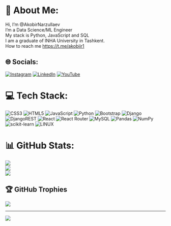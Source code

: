 # 💫 About Me:
Hi, I’m @AkobirNarzullaev<br>I’m a Data Science/ML Engineer<br>My stack is Python, JavaScript and SQL<br>I am a graduate of INHA University in Tashkent.<br>How to reach me https://t.me/akobiir1


## 🌐 Socials:
[![Instagram](https://img.shields.io/badge/Instagram-%23E4405F.svg?logo=Instagram&logoColor=white)](https://instagram.com/https://www.instagram.com/_akobir_narzullaev_/) [![LinkedIn](https://img.shields.io/badge/LinkedIn-%230077B5.svg?logo=linkedin&logoColor=white)](https://linkedin.com/in/https://www.linkedin.com/in/akobir-narzullayev-82b84a210/) [![YouTube](https://img.shields.io/badge/YouTube-%23FF0000.svg?logo=YouTube&logoColor=white)](https://youtube.com/@https://www.youtube.com/@AkobirNarzullaev) 

# 💻 Tech Stack:
![CSS3](https://img.shields.io/badge/css3-%231572B6.svg?style=for-the-badge&logo=css3&logoColor=white) ![HTML5](https://img.shields.io/badge/html5-%23E34F26.svg?style=for-the-badge&logo=html5&logoColor=white) ![JavaScript](https://img.shields.io/badge/javascript-%23323330.svg?style=for-the-badge&logo=javascript&logoColor=%23F7DF1E) ![Python](https://img.shields.io/badge/python-3670A0?style=for-the-badge&logo=python&logoColor=ffdd54) ![Bootstrap](https://img.shields.io/badge/bootstrap-%23563D7C.svg?style=for-the-badge&logo=bootstrap&logoColor=white) ![Django](https://img.shields.io/badge/django-%23092E20.svg?style=for-the-badge&logo=django&logoColor=white) ![DjangoREST](https://img.shields.io/badge/DJANGO-REST-ff1709?style=for-the-badge&logo=django&logoColor=white&color=ff1709&labelColor=gray) ![React](https://img.shields.io/badge/react-%2320232a.svg?style=for-the-badge&logo=react&logoColor=%2361DAFB) ![React Router](https://img.shields.io/badge/React_Router-CA4245?style=for-the-badge&logo=react-router&logoColor=white) ![MySQL](https://img.shields.io/badge/mysql-%2300f.svg?style=for-the-badge&logo=mysql&logoColor=white) ![Pandas](https://img.shields.io/badge/pandas-%23150458.svg?style=for-the-badge&logo=pandas&logoColor=white) ![NumPy](https://img.shields.io/badge/numpy-%23013243.svg?style=for-the-badge&logo=numpy&logoColor=white) ![scikit-learn](https://img.shields.io/badge/scikit--learn-%23F7931E.svg?style=for-the-badge&logo=scikit-learn&logoColor=white) ![LINUX](https://img.shields.io/badge/Linux-FCC624?style=for-the-badge&logo=linux&logoColor=black)
# 📊 GitHub Stats:
![](https://github-readme-stats.vercel.app/api?username=AkobirNarzullaev&theme=dark&hide_border=false&include_all_commits=false&count_private=false)<br/>
![](https://github-readme-streak-stats.herokuapp.com/?user=AkobirNarzullaev&theme=dark&hide_border=false)<br/>
![](https://github-readme-stats.vercel.app/api/top-langs/?username=AkobirNarzullaev&theme=dark&hide_border=false&include_all_commits=false&count_private=false&layout=compact)

## 🏆 GitHub Trophies
![](https://github-profile-trophy.vercel.app/?username=AkobirNarzullaev&theme=radical&no-frame=false&no-bg=false&margin-w=4)

---
[![](https://visitcount.itsvg.in/api?id=AkobirNarzullaev&icon=0&color=0)](https://visitcount.itsvg.in)

<!-- Proudly created with GPRM ( https://gprm.itsvg.in ) -->

